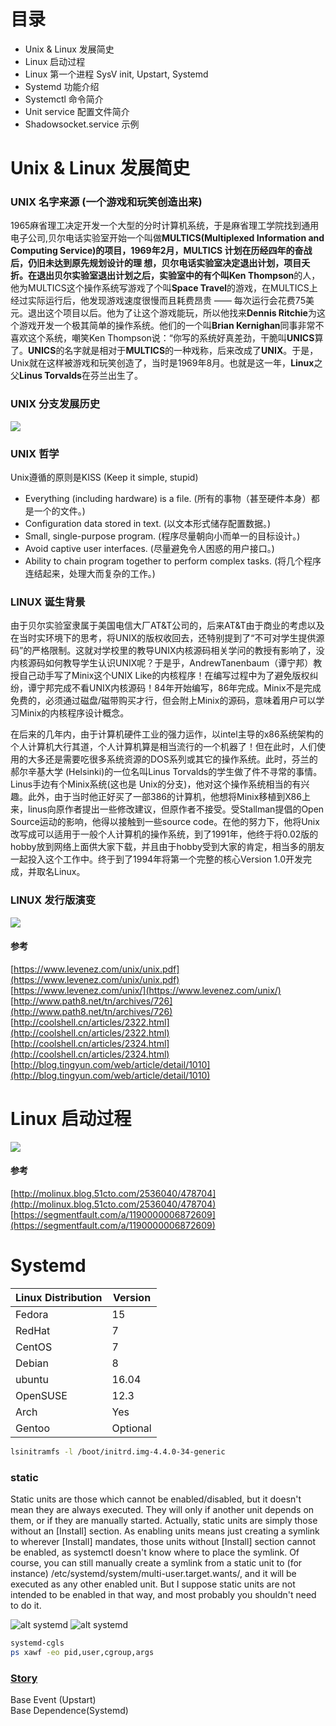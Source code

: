 # 目录
* Unix & Linux 发展简史
* Linux 启动过程
* Linux 第一个进程 SysV init, Upstart, Systemd
* Systemd 功能介绍
* Systemctl 命令简介
* Unit service 配置文件简介
* Shadowsocket.service 示例


# Unix & Linux 发展简史
### UNIX 名字来源 (一个游戏和玩笑创造出来)
1965麻省理工决定开发一个大型的分时计算机系统，于是麻省理工学院找到通用电子公司,贝尔电话实验室开始一个叫做**MULTICS(Multiplexed Information and Computing Service)**的项目，1969年2月，MULTICS 计划在历经四年的奋战后，仍旧未达到原先规划设计的理 想，贝尔电话实验室决定退出计划，项目夭折。在退出贝尔实验室退出计划之后，实验室中的有个叫**Ken Thompson**的人，他为MULTICS这个操作系统写游戏了个叫**Space Travel**的游戏，在MULTICS上经过实际运行后，他发现游戏速度很慢而且耗费昂贵 —— 每次运行会花费75美元。退出这个项目以后。他为了让这个游戏能玩，所以他找来**Dennis Ritchie**为这个游戏开发一个极其简单的操作系统。他们的一个叫**Brian Kernighan**同事非常不喜欢这个系统，嘲笑Ken Thompson说：“你写的系统好真差劲，干脆叫**UNICS**算了。**UNICS**的名字就是相对于**MULTICS**的一种戏称，后来改成了**UNIX**。于是，Unix就在这样被游戏和玩笑创造了，当时是1969年8月。也就是这一年，**Linux**之父**Linus Torvalds**在芬兰出生了。

### UNIX 分支发展历史
![](images/unix-derive.gif)  

### UNIX 哲学
Unix遵循的原则是KISS (Keep it simple, stupid)  
* Everything (including hardware) is a file. (所有的事物（甚至硬件本身）都是一个的文件。)  
* Configuration data stored in text. (以文本形式储存配置数据。)  
* Small, single-purpose program. (程序尽量朝向小而单一的目标设计。)   
* Avoid captive user interfaces. (尽量避免令人困惑的用户接口。)  
* Ability to chain program together to perform complex tasks. (将几个程序连结起来，处理大而复杂的工作。)  

### LINUX 诞生背景
由于贝尔实验室隶属于美国电信大厂AT&T公司的，后来AT&T由于商业的考虑以及在当时实环境下的思考，将UNIX的版权收回去，还特别提到了“不可对学生提供源码”的严格限制。这就对学校里的教导UNIX内核源码相关学问的教授有影响了，没内核源码如何教导学生认识UNIX呢？于是乎，AndrewTanenbaum（谭宁邦）教授自己动手写了Minix这个UNIX Like的内核程序！在编写过程中为了避免版权纠纷，谭宁邦完成不看UNIX内核源码！84年开始编写，86年完成。Minix不是完成免费的，必须通过磁盘/磁带购买才行，但会附上Minix的源码，意味着用户可以学习Minix的内核程序设计概念。  

在后来的几年内，由于计算机硬件工业的强力运作，以intel主导的x86系统架构的个人计算机大行其道，个人计算机算是相当流行的一个机器了！但在此时，人们使用的大多还是需要吃很多系统资源的DOS系列或其它的操作系统。此时，芬兰的郝尔辛基大学 (Helsinki)的一位名叫Linus Torvalds的学生做了件不寻常的事情。Linus手边有个Minix系统(这也是 Unix的分支)，他对这个操作系统相当的有兴趣。此外，由于当时他正好买了一部386的计算机，他想将Minix移植到X86上来，linus向原作者提出一些修改建议，但原作者不接受。受Stallman提倡的Open Source运动的影响，他得以接触到一些source code。在他的努力下，他将Unix改写成可以适用于一般个人计算机的操作系统，到了1991年，他终于将0.02版的hobby放到网络上面供大家下载，并且由于hobby受到大家的肯定，相当多的朋友一起投入这个工作中。终于到了1994年将第一个完整的核心Version 1.0开发完成，并取名Linux。

### LINUX 发行版演变
![](images/linux-distro-mm.png)

#### 参考
[https://www.levenez.com/unix/unix.pdf](https://www.levenez.com/unix/unix.pdf)   
[https://www.levenez.com/unix/](https://www.levenez.com/unix/)   
[http://www.path8.net/tn/archives/726](http://www.path8.net/tn/archives/726)   
[http://coolshell.cn/articles/2322.html](http://coolshell.cn/articles/2322.html)   
[http://coolshell.cn/articles/2324.html](http://coolshell.cn/articles/2324.html)   
[http://blog.tingyun.com/web/article/detail/1010](http://blog.tingyun.com/web/article/detail/1010)   


# Linux 启动过程
![](images/linux-boot.jpg)

#### 参考
[http://molinux.blog.51cto.com/2536040/478704](http://molinux.blog.51cto.com/2536040/478704)   
[https://segmentfault.com/a/1190000006872609](https://segmentfault.com/a/1190000006872609)   

# Systemd
Linux Distribution | Version
--- | --- 
Fedora | 15
RedHat| 7
CentOS | 7
Debian | 8
ubuntu | 16.04
OpenSUSE | 12.3 
Arch | Yes
Gentoo | Optional

```bash
lsinitramfs -l /boot/initrd.img-4.4.0-34-generic
```

### static
Static units are those which cannot be enabled/disabled, but it doesn't mean they are always executed. They will only if another unit depends on them, or if they are manually started.
Actually, static units are simply those without an [Install] section. As enabling units means just creating a symlink to wherever [Install] mandates, those units without [Install] section cannot be enabled, as systemctl doesn't know where to place the symlink.
Of course, you can still manually create a symlink from a static unit to (for instance) /etc/systemd/system/multi-user.target.wants/, and it will be executed as any other enabled unit. But I suppose static units are not intended to be enabled in that way, and most probably you shouldn't need to do it.

![alt systemd](http://4.bp.blogspot.com/-iZ0FWqueNiQ/U8Jmd-byW4I/AAAAAAAACCk/20kfmmguByE/s1600/1000px-Linux_kernel_unified_hierarchy_cgroups_and_systemd.svg.png)
![alt systemd](http://www.ha97.com/wp-content/uploads/2014/07/Systemd_components.svg_.png)

```bash
systemd-cgls
ps xawf -eo pid,user,cgroup,args
```
### [Story](http://0pointer.de/blog/projects/systemd.html)

Base Event (Upstart)  
Base Dependence(Systemd)  
